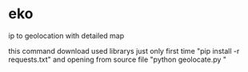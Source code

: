 # eko
ip to geolocation with detailed map


this command download used librarys just only first time
"pip install -r requests.txt"
and opening from source file
"python geolocate.py
"
